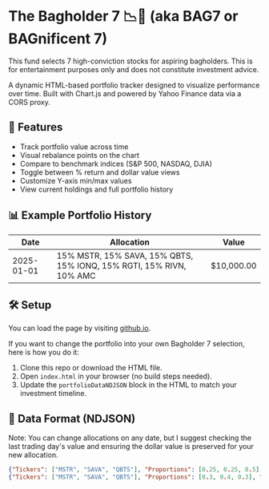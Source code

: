 # The Bagholder 7 📉💼 (aka BAG7 or BAGnificent 7)

This fund selects 7 high-conviction stocks for aspiring bagholders. This is for entertainment purposes only and does not constitute investment advice.

A dynamic HTML-based portfolio tracker designed to visualize performance over time. Built with Chart.js and powered by Yahoo Finance data via a CORS proxy.

## 🚀 Features

- Track portfolio value across time
- Visual rebalance points on the chart
- Compare to benchmark indices (S&P 500, NASDAQ, DJIA)
- Toggle between % return and dollar value views
- Customize Y-axis min/max values
- View current holdings and full portfolio history

## 📊 Example Portfolio History

| Date       | Allocation                                 | Value |
|------------|---------------------------------------------|----------|
| 2025-01-01 | 15% MSTR, 15% SAVA, 15% QBTS, 15% IONQ, 15% RGTI, 15% RIVN, 10% AMC  | $10,000.00 | 


## 🛠 Setup

You can load the page by visiting [github.io](https://nickaustinlee.github.io/Bagholder7/). 

If you want to change the portfolio into your own Bagholder 7 selection, here is how you do it:

1. Clone this repo or download the HTML file.
2. Open `index.html` in your browser (no build steps needed).
3. Update the `portfolioDataNDJSON` block in the HTML to match your investment timeline.

## 📎 Data Format (NDJSON)

Note: You can change allocations on any date, but I suggest checking the last trading day's value and ensuring the dollar value is preserved for your new allocation.

```json
{"Tickers": ["MSTR", "SAVA", "QBTS"], "Proportions": [0.25, 0.25, 0.5], "Dollars": 1000, "Date": "2025-01-01"}
{"Tickers": ["MSTR", "SAVA", "QBTS"], "Proportions": [0.3, 0.4, 0.3], "Dollars": 800, "Date": "2025-02-01"}
